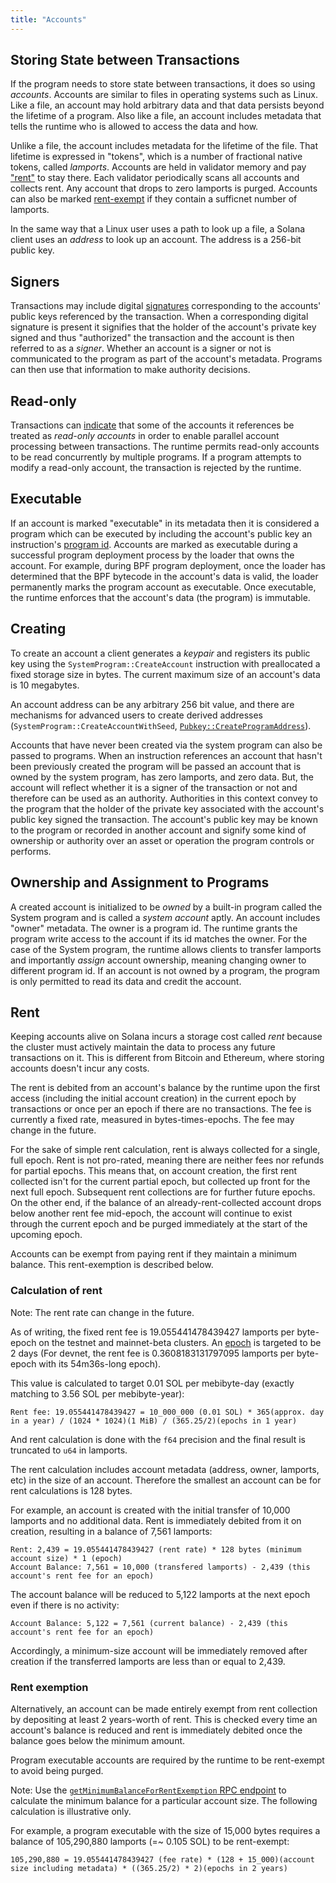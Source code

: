 ```yaml
---
title: "Accounts"
---
```


## Storing State between Transactions

If the program needs to store state between transactions, it does so using
_accounts_. Accounts are similar to files in operating systems such as Linux.
Like a file, an account may hold arbitrary data and that data persists beyond
the lifetime of a program. Also like a file, an account includes metadata that
tells the runtime who is allowed to access the data and how.

Unlike a file, the account includes metadata for the lifetime of the file. That
lifetime is expressed in "tokens", which is a number of fractional native
tokens, called _lamports_. Accounts are held in validator memory and pay
["rent"](#rent) to stay there. Each validator periodically scans all accounts
and collects rent. Any account that drops to zero lamports is purged.  Accounts
can also be marked [rent-exempt](#rent-exemption) if they contain a sufficnet
number of lamports.

In the same way that a Linux user uses a path to look up a file, a Solana client
uses an _address_ to look up an account. The address is a 256-bit public key.

## Signers

Transactions may include digital [signatures](terminology.md#signature)
corresponding to the accounts' public keys referenced by the transaction. When a
corresponding digital signature is present it signifies that the holder of the
account's private key signed and thus "authorized" the transaction and the
account is then referred to as a _signer_. Whether an account is a signer or not
is communicated to the program as part of the account's metadata. Programs can
then use that information to make authority decisions.

## Read-only

Transactions can [indicate](transactions.md#message-header-format) that some of
the accounts it references be treated as _read-only accounts_ in order to enable
parallel account processing between transactions. The runtime permits read-only
accounts to be read concurrently by multiple programs. If a program attempts to
modify a read-only account, the transaction is rejected by the runtime.

## Executable

If an account is marked "executable" in its metadata then it is considered a
program which can be executed by including the account's public key an
instruction's [program id](transactions.md#program-id). Accounts are marked as
executable during a successful program deployment process by the loader that
owns the account.  For example, during BPF program deployment, once the loader
has determined that the BPF bytecode in the account's data is valid, the loader
permanently marks the program account as executable.  Once executable, the
runtime enforces that the account's data (the program) is immutable.

## Creating

To create an account a client generates a _keypair_ and registers its public key
using the `SystemProgram::CreateAccount` instruction with preallocated a fixed
storage size in bytes. The current maximum size of an account's data is 10
megabytes.

An account address can be any arbitrary 256 bit value, and there are mechanisms
for advanced users to create derived addresses
(`SystemProgram::CreateAccountWithSeed`,
[`Pubkey::CreateProgramAddress`](calling-between-programs.md#program-derived-addresses)).

Accounts that have never been created via the system program can also be passed
to programs. When an instruction references an account that hasn't been
previously created the program will be passed an account that is owned by the
system program, has zero lamports, and zero data. But, the account will reflect
whether it is a signer of the transaction or not and therefore can be used as an
authority. Authorities in this context convey to the program that the holder of
the private key associated with the account's public key signed the transaction.
The account's public key may be known to the program or recorded in another
account and signify some kind of ownership or authority over an asset or
operation the program controls or performs.

## Ownership and Assignment to Programs

A created account is initialized to be _owned_ by a built-in program called the
System program and is called a _system account_ aptly. An account includes
"owner" metadata. The owner is a program id. The runtime grants the program
write access to the account if its id matches the owner. For the case of the
System program, the runtime allows clients to transfer lamports and importantly
_assign_ account ownership, meaning changing owner to different program id. If
an account is not owned by a program, the program is only permitted to read its
data and credit the account.

## Rent

Keeping accounts alive on Solana incurs a storage cost called _rent_ because the
cluster must actively maintain the data to process any future transactions on
it. This is different from Bitcoin and Ethereum, where storing accounts doesn't
incur any costs.

The rent is debited from an account's balance by the runtime upon the first
access (including the initial account creation) in the current epoch by
transactions or once per an epoch if there are no transactions. The fee is
currently a fixed rate, measured in bytes-times-epochs. The fee may change in
the future.

For the sake of simple rent calculation, rent is always collected for a single,
full epoch. Rent is not pro-rated, meaning there are neither fees nor refunds
for partial epochs. This means that, on account creation, the first rent
collected isn't for the current partial epoch, but collected up front for the
next full epoch. Subsequent rent collections are for further future epochs. On
the other end, if the balance of an already-rent-collected account drops below
another rent fee mid-epoch, the account will continue to exist through the
current epoch and be purged immediately at the start of the upcoming epoch.

Accounts can be exempt from paying rent if they maintain a minimum balance. This
rent-exemption is described below.

### Calculation of rent

Note: The rent rate can change in the future.

As of writing, the fixed rent fee is 19.055441478439427 lamports per byte-epoch
on the testnet and mainnet-beta clusters. An [epoch](terminology.md#epoch) is
targeted to be 2 days (For devnet, the rent fee is 0.3608183131797095 lamports
per byte-epoch with its 54m36s-long epoch).

This value is calculated to target 0.01 SOL per mebibyte-day (exactly matching
to 3.56 SOL per mebibyte-year):

```text
Rent fee: 19.055441478439427 = 10_000_000 (0.01 SOL) * 365(approx. day in a year) / (1024 * 1024)(1 MiB) / (365.25/2)(epochs in 1 year)
```

And rent calculation is done with the `f64` precision and the final result is
truncated to `u64` in lamports.

The rent calculation includes account metadata (address, owner, lamports, etc)
in the size of an account. Therefore the smallest an account can be for rent
calculations is 128 bytes.

For example, an account is created with the initial transfer of 10,000 lamports
and no additional data. Rent is immediately debited from it on creation,
resulting in a balance of 7,561 lamports:


```text
Rent: 2,439 = 19.055441478439427 (rent rate) * 128 bytes (minimum account size) * 1 (epoch)
Account Balance: 7,561 = 10,000 (transfered lamports) - 2,439 (this account's rent fee for an epoch)
```

The account balance will be reduced to 5,122 lamports at the next epoch even if
there is no activity:

```text
Account Balance: 5,122 = 7,561 (current balance) - 2,439 (this account's rent fee for an epoch)
```

Accordingly, a minimum-size account will be immediately removed after creation
if the transferred lamports are less than or equal to 2,439.

### Rent exemption

Alternatively, an account can be made entirely exempt from rent collection by
depositing at least 2 years-worth of rent. This is checked every time an
account's balance is reduced and rent is immediately debited once the balance
goes below the minimum amount.

Program executable accounts are required by the runtime to be rent-exempt to
avoid being purged.

Note: Use the [`getMinimumBalanceForRentExemption` RPC
endpoint](developing/clients/jsonrpc-api.md#getminimumbalanceforrentexemption) to calculate the
minimum balance for a particular account size. The following calculation is
illustrative only.

For example, a program executable with the size of 15,000 bytes requires a
balance of 105,290,880 lamports (=~ 0.105 SOL) to be rent-exempt:

```text
105,290,880 = 19.055441478439427 (fee rate) * (128 + 15_000)(account size including metadata) * ((365.25/2) * 2)(epochs in 2 years)
```
